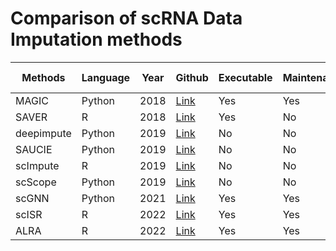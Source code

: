 # Comparison of scRNA Data Imputation methods


| Methods    | Language | Year | Github                                              | Executable | Maintenance | Colab Link                                                                                                 | Paper                                                                                                                                                   |
| ---------- | -------- | ---- | --------------------------------------------------- | ---------- | ----------- | ---------------------------------------------------------------------------------------------------------- | ------------------------------------------------------------------------------------------------------------------------------------------------------- |
| MAGIC      | Python   | 2018 | [Link](https://github.com/KrishnaswamyLab/MAGIC)    | Yes        | Yes         | Link                                                                                                       | [Link](https://www.cell.com/cell/fulltext/S0092-8674(18)30724-4)                                                                                        |
| SAVER      | R        | 2018 | [Link](https://github.com/mohuangx/SAVER)           | Yes        | No          | [Link](https://colab.research.google.com/drive/19cqt-OATTiWyILPbzgCkkd46RYFAS2im?usp=sharing)              | [Link](https://github.com/mohuangx/SAVER)                                                                                                               |
| deepimpute | Python   | 2019 | [Link](https://github.com/lanagarmire/DeepImpute)   | No         | No          | [Link](https://colab.research.google.com/drive/1f4pqbr_MbF3lhrQPIqkt2Rcn8TZ3eEXq?usp=sharing)              | [Link](https://genomebiology.biomedcentral.com/articles/10.1186/s13059-019-1837-6?fbclid=IwAR2wkwBbp_rQBv0muKEYlt-MDZGlJF6sej1sbKJOP58jvXX1XdD98aGuauo) |
| SAUCIE | Python   | 2019 | [Link](https://github.com/KrishnaswamyLab/SAUCIE/)   | No         | No          | [Link](https://colab.research.google.com/drive/1GpNt_ahYS4vo0v_NXXPZmbiJO_emBCOE?usp=sharing)              | [Link](https://www.nature.com/articles/s41592-019-0576-7) |
| scImpute   | R        | 2019 | [Link](https://github.com/Vivianstats/scImpute)     | No         | No          | [Link](https://colab.research.google.com/drive/194BFIe-kAMQSaJMHzEaxb4sQxi1qkpCs?usp=sharing)              | [Link](https://github.com/Vivianstats/scImpute)                                                                                                         |
| scScope    | Python   | 2019 | [Link](https://github.com/AltschulerWu-Lab/scScope) | No         | No          | [Link](https://colab.research.google.com/drive/19Z-BhDwQCZnuLhN1mciucvaDWmozQVTd?usp=sharing)              | [Link](https://www.nature.com/articles/s41592-019-0353-7)                                                                                               |
| scGNN      | Python   | 2021 | [Link](https://github.com/juexinwang/scGNN)         | Yes        | Yes         | [Link](https://colab.research.google.com/drive/19ngopISgGhHwo5pWwmoFBoE8MjAuElNj#scrollTo=5xkhPQnIk63s)    | [Link](https://www.nature.com/articles/s41467-021-22197-x)                                                                                              |
| scISR      | R        | 2022 | [Link](https://github.com/duct317/scISR)            | Yes        | Yes         | [Link](https://colab.research.google.com/drive/1qYFeyALhSJxax_SCQNeFfiW_AsI3KKEc?usp=sharing)              | [Link](https://www.nature.com/articles/s41598-022-06500-4)                                                                                              |
| ALRA       | R        | 2022 | [Link](https://github.com/KlugerLab/ALRA)           | Yes        | Yes         | [Link](https://github.com/inoue0426/scRNA-Data-Imputation-comparison/blob/main/notebooks/ALRA_example.Rmd) | [Link](https://www.nature.com/articles/s41467-021-27729-z)                                                                                              |
